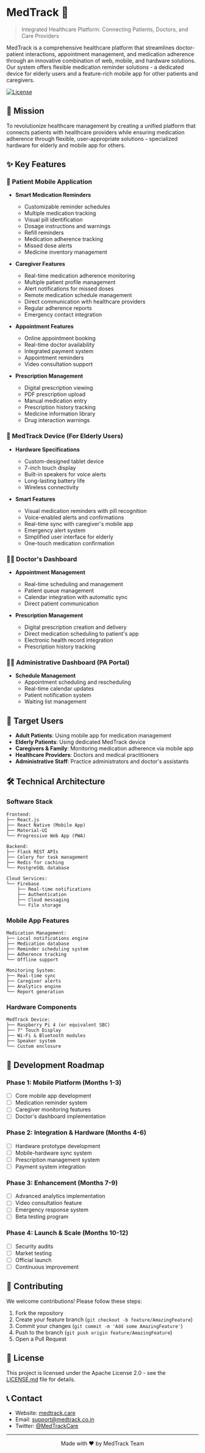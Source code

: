 # MedTrack 🏥

> Integrated Healthcare Platform: Connecting Patients, Doctors, and Care Providers

MedTrack is a comprehensive healthcare platform that streamlines doctor-patient interactions, appointment management, and medication adherence through an innovative combination of web, mobile, and hardware solutions. Our system offers flexible medication reminder solutions - a dedicated device for elderly users and a feature-rich mobile app for other patients and caregivers.

[![License](https://img.shields.io/badge/License-Apache_2.0-blue.svg)](LICENSE.md)

## 🎯 Mission

To revolutionize healthcare management by creating a unified platform that connects patients with healthcare providers while ensuring medication adherence through flexible, user-appropriate solutions - specialized hardware for elderly and mobile app for others.

## ✨ Key Features

### 📱 Patient Mobile Application
- **Smart Medication Reminders**
  - Customizable reminder schedules
  - Multiple medication tracking
  - Visual pill identification
  - Dosage instructions and warnings
  - Refill reminders
  - Medication adherence tracking
  - Missed dose alerts
  - Medicine inventory management

- **Caregiver Features**
  - Real-time medication adherence monitoring
  - Multiple patient profile management
  - Alert notifications for missed doses
  - Remote medication schedule management
  - Direct communication with healthcare providers
  - Regular adherence reports
  - Emergency contact integration

- **Appointment Features**
  - Online appointment booking
  - Real-time doctor availability
  - Integrated payment system
  - Appointment reminders
  - Video consultation support

- **Prescription Management**
  - Digital prescription viewing
  - PDF prescription upload
  - Manual medication entry
  - Prescription history tracking
  - Medicine information library
  - Drug interaction warnings

### 🔧 MedTrack Device (For Elderly Users)
- **Hardware Specifications**
  - Custom-designed tablet device
  - 7-inch touch display
  - Built-in speakers for voice alerts
  - Long-lasting battery life
  - Wireless connectivity

- **Smart Features**
  - Visual medication reminders with pill recognition
  - Voice-enabled alerts and confirmations
  - Real-time sync with caregiver's mobile app
  - Emergency alert system
  - Simplified user interface for elderly
  - One-touch medication confirmation

### 👨‍⚕️ Doctor's Dashboard
- **Appointment Management**
  - Real-time scheduling and management
  - Patient queue management
  - Calendar integration with automatic sync
  - Direct patient communication
  
- **Prescription Management**
  - Digital prescription creation and delivery
  - Direct medication scheduling to patient's app
  - Electronic health record integration
  - Prescription history tracking

### 👨‍💼 Administrative Dashboard (PA Portal)
- **Schedule Management**
  - Appointment scheduling and rescheduling
  - Real-time calendar updates
  - Patient notification system
  - Waiting list management

## 🎯 Target Users

- **Adult Patients**: Using mobile app for medication management
- **Elderly Patients**: Using dedicated MedTrack device
- **Caregivers & Family**: Monitoring medication adherence via mobile app
- **Healthcare Providers**: Doctors and medical practitioners
- **Administrative Staff**: Practice administrators and doctor's assistants

## 🛠️ Technical Architecture

### Software Stack
```
Frontend:
├── React.js
├── React Native (Mobile App)
├── Material-UI
└── Progressive Web App (PWA)

Backend:
├── Flask REST APIs
├── Celery for task management
├── Redis for caching
└── PostgreSQL database

Cloud Services:
└── Firebase
    ├── Real-time notifications
    ├── Authentication
    ├── Cloud messaging
    └── File storage
```

### Mobile App Features
```
Medication Management:
├── Local notifications engine
├── Medication database
├── Reminder scheduling system
├── Adherence tracking
└── Offline support

Monitoring System:
├── Real-time sync
├── Caregiver alerts
├── Analytics engine
└── Report generation
```

### Hardware Components
```
MedTrack Device:
├── Raspberry Pi 4 (or equivalent SBC)
├── 7" Touch Display
├── Wi-Fi & Bluetooth modules
├── Speaker system
└── Custom enclosure
```

## 🚀 Development Roadmap

### Phase 1: Mobile Platform (Months 1-3)
- [ ] Core mobile app development
- [ ] Medication reminder system
- [ ] Caregiver monitoring features
- [ ] Doctor's dashboard implementation

### Phase 2: Integration & Hardware (Months 4-6)
- [ ] Hardware prototype development
- [ ] Mobile-hardware sync system
- [ ] Prescription management system
- [ ] Payment system integration

### Phase 3: Enhancement (Months 7-9)
- [ ] Advanced analytics implementation
- [ ] Video consultation feature
- [ ] Emergency response system
- [ ] Beta testing program

### Phase 4: Launch & Scale (Months 10-12)
- [ ] Security audits
- [ ] Market testing
- [ ] Official launch
- [ ] Continuous improvement

## 🤝 Contributing

We welcome contributions! Please follow these steps:

1. Fork the repository
2. Create your feature branch (`git checkout -b feature/AmazingFeature`)
3. Commit your changes (`git commit -m 'Add some AmazingFeature'`)
4. Push to the branch (`git push origin feature/AmazingFeature`)
5. Open a Pull Request

## 📜 License

This project is licensed under the Apache License 2.0 - see the [LICENSE.md](LICENSE.md) file for details.

## 📞 Contact

- Website: [medtrack.care](https://medtrack.co.in)
- Email: support@medtrack.co.in
- Twitter: [@MedTrackCare](https://twitter.com/MedTrackCare)

---

<p align="center">Made with ❤️ by MedTrack Team</p>
